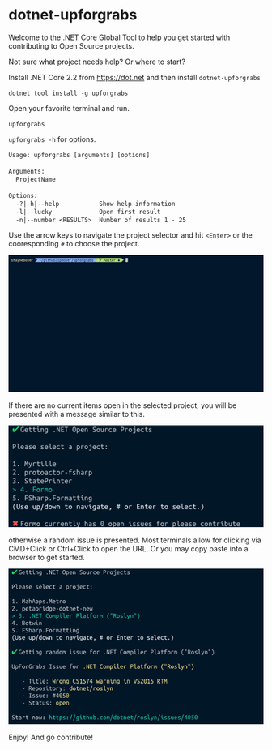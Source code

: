 # dotnet-upforgrabs

Welcome to the .NET Core Global Tool to help you get started with contributing to Open Source projects.

Not sure what project needs help? Or where to start?

Install .NET Core 2.2 from https://dot.net and then install `dotnet-upforgrabs`

```console
dotnet tool install -g upforgrabs
```

Open your favorite terminal and run.

```console
upforgrabs
```

`upforgrabs -h` for options.

```console
Usage: upforgrabs [arguments] [options]

Arguments:
  ProjectName

Options:
  -?|-h|--help           Show help information
  -l|--lucky             Open first result
  -n|--number <RESULTS>  Number of results 1 - 25
```

Use the arrow keys to navigate the project selector and hit `<Enter>` or the cooresponding `#` to choose the project.

![gif of selecting project](docs/examples.gif)

If there are no current items open in the selected project, you will be presented with a message similar to this.

![no issues found](docs/no-issues.png)

otherwise a random issue is presented. Most terminals allow for clicking via CMD+Click or Ctrl+Click to open the URL. Or you may copy paste into a browser to get started.

![random issue](docs/random-issue.png)

Enjoy! And go contribute!